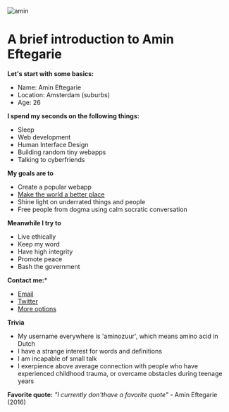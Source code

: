 ![amin](https://scontent-ams2-1.xx.fbcdn.net/hprofile-xpt1/v/t1.0-1/c482.190.158.158/12118649_10205197623526577_923950768365654850_n.jpg?oh=e7bd833270ff81ad9072e00f37b58713&oe=57116FE8)

# A brief introduction to Amin Eftegarie

**Let's start with some basics:**
* Name: Amin Eftegarie
* Location: Amsterdam (suburbs)
* Age: 26

**I spend my seconds on the following things:**
* Sleep
* Web development
* Human Interface Design
* Building random tiny webapps
* Talking to cyberfriends

**My goals are to**
* Create a popular webapp
* [Make the world a better place](https://youtu.be/J-GVd_HLlps?t=33s)
* Shine light on underrated things and people
* Free people from dogma using calm socratic conversation

**Meanwhile I try to**
* Live ethically
* Keep my word
* Have high integrity
* Promote peace
* Bash the government

**Contact me:***
* [Email](mailto:amin@eftegarie.nl)
* [Twitter](http://twitter.com/aminozuur)
* [More options](http://amineftegarie.nl/contact)

**Trivia**
* My username everywhere is 'aminozuur', which means amino acid in Dutch
* I have a strange interest for words and definitions
* I am incapable of small talk
* I exerpience above average connection with people who have experienced childhood trauma, or overcame obstacles during teenage years


**Favorite quote:**
*"I currently don'thave a favorite quote"* - Amin Eftegarie (2016)
